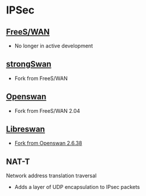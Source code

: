# IPSec

## [FreeS/WAN](https://www.freeswan.org/)

- No longer in active development

## [strongSwan](https://www.strongswan.org/)

- Fork from FreeS/WAN

## [Openswan](https://www.openswan.org/)

- Fork from FreeS/WAN 2.04

## [Libreswan](https://libreswan.org/)

- [Fork from Openswan 2.6.38](https://github.com/libreswan/libreswan/blob/main/CREDITS)

## NAT-T

Network address translation traversal

- Adds a layer of UDP encapsulation to IPsec packets
